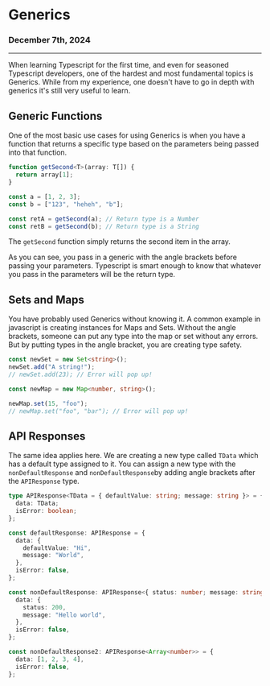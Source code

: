 # Generics

### December 7th, 2024

---

When learning Typescript for the first time, and even for seasoned Typescript developers, one of the hardest and most fundamental topics is Generics. While from my experience, one doesn't have to go in depth with generics it's still very useful to learn.

## Generic Functions

One of the most basic use cases for using Generics is when you have a function that returns a specific type based on the parameters being passed into that function.

```ts
function getSecond<T>(array: T[]) {
  return array[1];
}

const a = [1, 2, 3];
const b = ["123", "heheh", "b"];

const retA = getSecond(a); // Return type is a Number
const retB = getSecond(b); // Return type is a String
```

The `getSecond` function simply returns the second item in the array.

As you can see, you pass in a generic with the angle brackets before passing your parameters. Typescript is smart enough to know that whatever you pass in the parameters will be the return type.

## Sets and Maps

You have probably used Generics without knowing it. A common example in javascript is creating instances for Maps and Sets. Without the angle brackets, someone can put any type into the map or set without any errors. But by putting types in the angle bracket, you are creating type safety.

```ts
const newSet = new Set<string>();
newSet.add("A string!");
// newSet.add(23); // Error will pop up!

const newMap = new Map<number, string>();

newMap.set(15, "foo");
// newMap.set("foo", "bar"); // Error will pop up!
```

## API Responses

The same idea applies here. We are creating a new type called `TData` which has a default type assigned to it. You can assign a new type with the `nonDefaultResponse` and `nonDefaultResponse`by adding angle brackets after the `APIResponse` type.

```ts
type APIResponse<TData = { defaultValue: string; message: string }> = {
  data: TData;
  isError: boolean;
};

const defaultResponse: APIResponse = {
  data: {
    defaultValue: "Hi",
    message: "World",
  },
  isError: false,
};

const nonDefaultResponse: APIResponse<{ status: number; message: string }> = {
  data: {
    status: 200,
    message: "Hello world",
  },
  isError: false,
};

const nonDefaultResponse2: APIResponse<Array<number>> = {
  data: [1, 2, 3, 4],
  isError: false,
};
```
